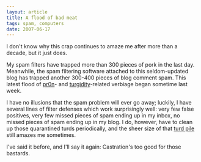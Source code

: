 ```yaml
---
layout: article
title: A flood of bad meat
tags: spam, computers
date: 2007-06-17
---
```


I don't know why this crap continues to amaze me after more than a
decade, but it just does.

My spam filters have trapped more than 300 pieces of pork in the last day.
Meanwhile, the spam filtering software attached to this seldom-updated blog
has trapped another 300-400 pieces of blog comment spam. This latest flood
of [pr0n][]- and [turgidity][]-related verbiage began sometime last week.

I have no illusions that the spam problem will ever go away; luckily, I
have several lines of filter defenses which work surprisingly well: very
few false positives, very few missed pieces of spam ending up in my inbox,
no missed pieces of spam ending up in my blog. I do, however, have to clean
up those quarantined turds periodically, and the sheer size of that
[turd pile][] still amazes me sometimes.

I've said it before, and I'll say it again: Castration's too good
for those bastards.

[pr0n]: http://en.wikipedia.org/wiki/Leet#Pr0n
[turgidity]: http://dictionary.reference.com/browse/turgid
[turd pile]: http://www.imdb.com/name/nm0385296/
